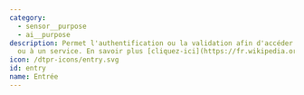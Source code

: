 ```yaml
---
category: 
  - sensor__purpose
  - ai__purpose
description: Permet l'authentification ou la validation afin d'accéder à un espace
  ou à un service. En savoir plus [cliquez-ici](https://fr.wikipedia.org/wiki/Contrôle_d%27accés)
icon: /dtpr-icons/entry.svg
id: entry
name: Entrée
---
```

